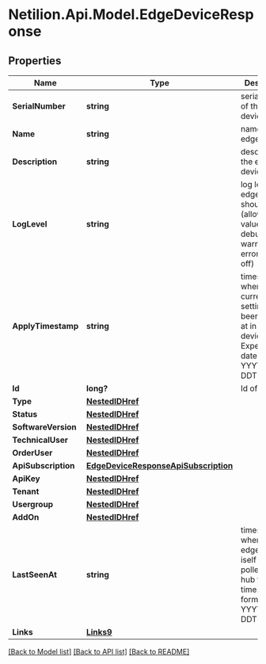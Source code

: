 # Netilion.Api.Model.EdgeDeviceResponse
## Properties

Name | Type | Description | Notes
------------ | ------------- | ------------- | -------------
**SerialNumber** | **string** | serial number of the edge device | 
**Name** | **string** | name of the edge device | [optional] 
**Description** | **string** | description of the edge device | [optional] 
**LogLevel** | **string** | log level the edge device should use (allowed values: trace, debug, info, warning, error, critical, off) | [optional] 
**ApplyTimestamp** | **string** | timestamp when the current settings have been applied at in the edge device. Expected date format is YYYY-MM-DDThh:mm:ss | [optional] 
**Id** | **long?** | Id of object | [optional] 
**Type** | [**NestedIDHref**](NestedIDHref.md) |  | [optional] 
**Status** | [**NestedIDHref**](NestedIDHref.md) |  | [optional] 
**SoftwareVersion** | [**NestedIDHref**](NestedIDHref.md) |  | [optional] 
**TechnicalUser** | [**NestedIDHref**](NestedIDHref.md) |  | [optional] 
**OrderUser** | [**NestedIDHref**](NestedIDHref.md) |  | [optional] 
**ApiSubscription** | [**EdgeDeviceResponseApiSubscription**](EdgeDeviceResponseApiSubscription.md) |  | [optional] 
**ApiKey** | [**NestedIDHref**](NestedIDHref.md) |  | [optional] 
**Tenant** | [**NestedIDHref**](NestedIDHref.md) |  | [optional] 
**Usergroup** | [**NestedIDHref**](NestedIDHref.md) |  | [optional] 
**AddOn** | [**NestedIDHref**](NestedIDHref.md) |  | [optional] 
**LastSeenAt** | **string** | timestamp when the edge_device iself has polled the hub the last time. Date format is YYYY-MM-DDThh:mm:ss | [optional] 
**Links** | [**Links9**](Links9.md) |  | [optional] 

[[Back to Model list]](../README.md#documentation-for-models) [[Back to API list]](../README.md#documentation-for-api-endpoints) [[Back to README]](../README.md)

